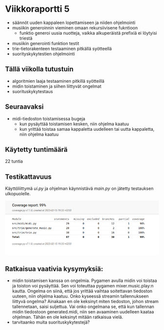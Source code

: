 # Viikkoraportti 5

- säännöt uuden kappaleen lopettamiseen ja niiden ohjelmointi
- musiikin generoinnin vieminen omaan rekursiivisene fukntioon
  - funktio generoi uusia nuotteja, vaikka alkuperäistä prefixiä ei löytyisi triestä
- musiikin generointi funktion testit
- trie-tietorakenteen testaaminen pitkällä syötteellä
- suorityskykytestien ohjelmointi

## Tällä viikolla tutustuin 

- algoritmien laaja testaaminen pitkillä syötteillä
- midin toistaminen ja siihen liittyvät ongelmat
- suorituskykytestaus

## Seuraavaksi

- midi-tiedoston toistamisessa bugeja
  - kun pysäyttää toistamisen kesken, niin ohjelma kaatuu
  - kun yrittää toistaa samaa kappaletta uudelleen tai uutta kappaletta, niin ohjelma kaatuu

## Käytetty tuntimäärä

22 tuntia

## Testikattavuus

Käyttöliittymä *ui.py* ja ohjelman käynnistävä *main.py* on jätetty testauksen ulkopuolelle.

!["Testikattavuus 15.2.2023"](./kuvat/testikattavuus_15.2.2023.png)

## Ratkaisua vaativia kysymyksiä:

- midin toistamisen kanssa on ongelmia. Pygamen avulla midin voi toistaa ja toiston voi pysäyttää. Sen voi toteuttaa pygamen mixer.music.play:n kautta. Ongelma on siinä, että jos yrittää vaihtaa soitettavan tiedoston uuteen, niin ohjelma kaatuu. Onko kyseessä streamin tallennukseen liittyvä ongelma? Ainakaan en ole keksinyt miten tiedoston, johon stream tallennetaan, saisi suljettua. Vai onko ongelmana se, että kun tallennan midin tiedostoon generated.midi, niin sen avaaminen uudelleen kaataa ohjelman. Tähän en ole keksinyt mitään ratkaisua vielä.
- tarvitaanko muita suorituskykytestejä?
